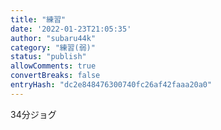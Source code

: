 ```yaml
---
title: "練習"
date: '2022-01-23T21:05:35'
author: "subaru44k"
category: "練習(弱)"
status: "publish"
allowComments: true
convertBreaks: false
entryHash: "dc2e848476300740fc26af42faaa20a0"
---
```

34分ジョグ
